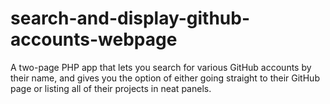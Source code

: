 # search-and-display-github-accounts-webpage
 A two-page PHP app that lets you search for various GitHub accounts by their name, and gives you the option of either going straight to their GitHub page or listing all of their projects in neat panels.


